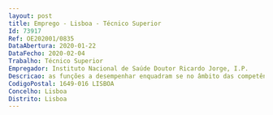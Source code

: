 ```yaml
--- 
layout: post
title: Emprego - Lisboa - Técnico Superior
Id: 73917
Ref: OE202001/0835
DataAbertura: 2020-01-22
DataFecho: 2020-02-04
Trabalho: Técnico Superior
Empregador: Instituto Nacional de Saúde Doutor Ricardo Jorge, I.P.
Descricao: as funções a desempenhar enquadram se no âmbito das competências inerentes à área da Qualidade, conforme previsto no artigo 49º do Regulamento nº 329 2013, de 28 de agosto, nomeadamente, no âmbito da acreditação pelas normas NP EN ISO IEC 17025, NP EN ISO 15189 e certificação NP EN ISO 9001, a saber   Apoio e ou elaboração da documentação do sistema de gestão da qualidade (ex. manual da qualidade, procedimentos)  Controlo de documentos   Elaboração de fluxos de processo    Estatística   tratamentos de dados e monitorização de indicadores   Elaboração de relatórios ( ex. Revisão pela gestão e satisfação dos clientes)   Apoio no controlo de equipamentos (calibrações).
CodigoPostal: 1649-016 LISBOA
Concelho: Lisboa
Distrito: Lisboa
--- 
```

